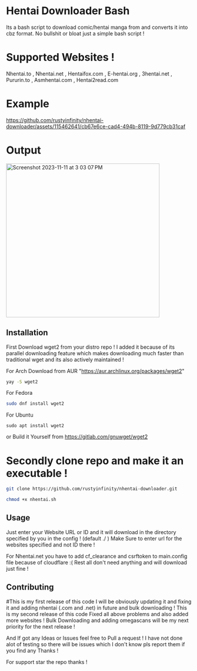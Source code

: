 # Hentai Downloader Bash
Its a bash script to download comic/hentai manga from  and converts it into cbz format.
No bullshit or bloat just a simple bash script !

# Supported Websites !
Nhentai.to , Nhentai.net , Hentaifox.com ,  E-hentai.org , 3hentai.net , Pururin.to ,  Asmhentai.com , Hentai2read.com

# Example



https://github.com/rustyinfinity/nhentai-downloader/assets/115462641/cb67e6ce-cad4-494b-8119-9d779cb31caf





# Output

<img width="417" alt="Screenshot 2023-11-11 at 3 03 07 PM" src="https://github.com/rustyinfinity/nhentai-downloader/assets/115462641/9529e29c-e721-4bfb-81d7-ca365eabda00">


## Installation
First Download wget2 from your distro repo ! I added it because of its parallel downloading feature which makes downloading much faster than traditional wget and its also actively maintained ! 

For Arch
Download from AUR "https://aur.archlinux.org/packages/wget2"
```bash
yay -S wget2
```
For Fedora
```bash
sudo dnf install wget2
```
For Ubuntu
```
sudo apt install wget2
```

or Build it Yourself from https://gitlab.com/gnuwget/wget2


# Secondly clone repo and make it an executable !

```bash
git clone https://github.com/rustyinfinity/nhentai-downloader.git
```
```bash
chmod +x nhentai.sh
```

## Usage

Just enter your Website URL or  ID and it will download in the  directory specified by you in the config ! (default ./ ) 
Make Sure to enter url for the websites specified and not ID there !

For Nhentai.net you have to add cf_clearance and csrftoken to main.config file because of cloudflare :(
Rest all don't need anything and will download just fine !


## Contributing

#This is my first release of this code I will be obviously updating it and fixing it and adding nhentai (.com and .net) in future and bulk downloading !
This is my second release of this code Fixed all above problems and also added more websites !
Bulk Downloading  and adding omegascans will be my next priority for the next release !

And If got any Ideas or Issues feel free to Pull a request !
I have not done alot of testing so there will be issues which I don't know pls report them if you find any  Thanks !

For support star the repo thanks !

